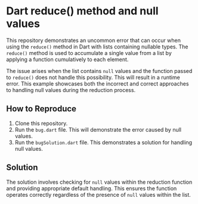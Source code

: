 # Dart reduce() method and null values

This repository demonstrates an uncommon error that can occur when using the `reduce()` method in Dart with lists containing nullable types. The `reduce()` method is used to accumulate a single value from a list by applying a function cumulatively to each element.

The issue arises when the list contains `null` values and the function passed to `reduce()` does not handle this possibility. This will result in a runtime error.  This example showcases both the incorrect and correct approaches to handling null values during the reduction process.

## How to Reproduce

1. Clone this repository.
2. Run the `bug.dart` file. This will demonstrate the error caused by null values.
3. Run the `bugSolution.dart` file. This demonstrates a solution for handling null values.

## Solution

The solution involves checking for `null` values within the reduction function and providing appropriate default handling.  This ensures the function operates correctly regardless of the presence of `null` values within the list.